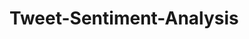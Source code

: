 # Tweet-Sentiment-Analysis

<!-- Download Model LSTM, RNN, NN di https://drive.google.com/drive/folders/1TZNylty28JEgU_ZBGo_ERC56FnklPriY?usp=drive_link -->
<!-- Pindahkan model ke masing masing folder (file LSTM di folder LSTM, sedangkan RNN dan NN di folder RNN) -->
